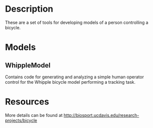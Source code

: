 Description
===========
These are a set of tools for developing models of a person controlling a
bicycle.

Models
======

WhippleModel
------------
Contains code for generating and analyzing a simple human operator control for
the Whipple bicycle model performing a tracking task.

Resources
=========
More details can be found at
http://biosport.ucdavis.edu/research-projects/bicycle
